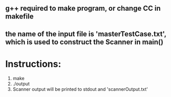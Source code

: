 ## g++ required to make program, or change CC in makefile

## the name of the input file is 'masterTestCase.txt', which is used to construct the Scanner in main()

# Instructions:

1. make
2. ./output
3. Scanner output will be printed to stdout and 'scannerOutput.txt'
